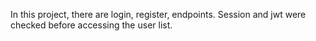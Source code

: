 In this project, there are login, register, endpoints. Session and jwt were checked before accessing the user list.